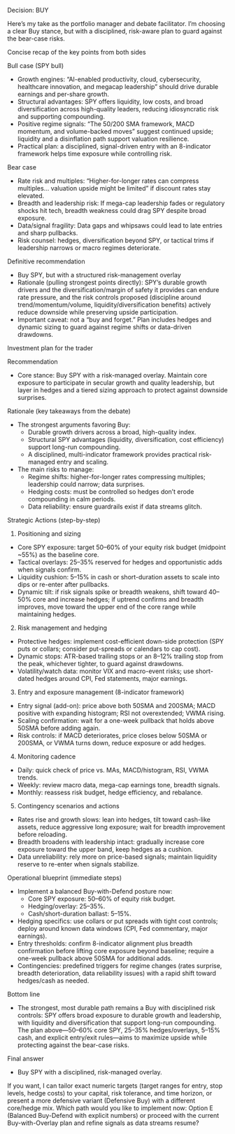 Decision: BUY

Here’s my take as the portfolio manager and debate facilitator. I’m choosing a clear Buy stance, but with a disciplined, risk-aware plan to guard against the bear-case risks.

Concise recap of the key points from both sides

Bull case (SPY bull)
- Growth engines: “AI-enabled productivity, cloud, cybersecurity, healthcare innovation, and megacap leadership” should drive durable earnings and per-share growth.
- Structural advantages: SPY offers liquidity, low costs, and broad diversification across high-quality leaders, reducing idiosyncratic risk and supporting compounding.
- Positive regime signals: “The 50/200 SMA framework, MACD momentum, and volume-backed moves” suggest continued upside; liquidity and a disinflation path support valuation resilience.
- Practical plan: a disciplined, signal-driven entry with an 8-indicator framework helps time exposure while controlling risk.

Bear case
- Rate risk and multiples: “Higher-for-longer rates can compress multiples… valuation upside might be limited” if discount rates stay elevated.
- Breadth and leadership risk: If mega-cap leadership fades or regulatory shocks hit tech, breadth weakness could drag SPY despite broad exposure.
- Data/signal fragility: Data gaps and whipsaws could lead to late entries and sharp pullbacks.
- Risk counsel: hedges, diversification beyond SPY, or tactical trims if leadership narrows or macro regimes deteriorate.

Definitive recommendation
- Buy SPY, but with a structured risk-management overlay
- Rationale (pulling strongest points directly): SPY’s durable growth drivers and the diversification/margin of safety it provides can endure rate pressure, and the risk controls proposed (discipline around trend/momentum/volume, liquidity/diversification benefits) actively reduce downside while preserving upside participation.
- Important caveat: not a “buy and forget.” Plan includes hedges and dynamic sizing to guard against regime shifts or data-driven drawdowns.

Investment plan for the trader

Recommendation
- Core stance: Buy SPY with a risk-managed overlay. Maintain core exposure to participate in secular growth and quality leadership, but layer in hedges and a tiered sizing approach to protect against downside surprises.

Rationale (key takeaways from the debate)
- The strongest arguments favoring Buy:
  - Durable growth drivers across a broad, high-quality index.
  - Structural SPY advantages (liquidity, diversification, cost efficiency) support long-run compounding.
  - A disciplined, multi-indicator framework provides practical risk-managed entry and scaling.
- The main risks to manage:
  - Regime shifts: higher-for-longer rates compressing multiples; leadership could narrow; data surprises.
  - Hedging costs: must be controlled so hedges don’t erode compounding in calm periods.
  - Data reliability: ensure guardrails exist if data streams glitch.

Strategic Actions (step-by-step)

1) Positioning and sizing
- Core SPY exposure: target 50–60% of your equity risk budget (midpoint ~55%) as the baseline core.
- Tactical overlays: 25–35% reserved for hedges and opportunistic adds when signals confirm.
- Liquidity cushion: 5–15% in cash or short-duration assets to scale into dips or re-enter after pullbacks.
- Dynamic tilt: if risk signals spike or breadth weakens, shift toward 40–50% core and increase hedges; if uptrend confirms and breadth improves, move toward the upper end of the core range while maintaining hedges.

2) Risk management and hedging
- Protective hedges: implement cost-efficient down-side protection (SPY puts or collars; consider put-spreads or calendars to cap cost).
- Dynamic stops: ATR-based trailing stops or an 8–12% trailing stop from the peak, whichever tighter, to guard against drawdowns.
- Volatility/watch data: monitor VIX and macro-event risks; use short-dated hedges around CPI, Fed statements, major earnings.

3) Entry and exposure management (8-indicator framework)
- Entry signal (add-on): price above both 50SMA and 200SMA; MACD positive with expanding histogram; RSI not overextended; VWMA rising.
- Scaling confirmation: wait for a one-week pullback that holds above 50SMA before adding again.
- Risk controls: if MACD deteriorates, price closes below 50SMA or 200SMA, or VWMA turns down, reduce exposure or add hedges.

4) Monitoring cadence
- Daily: quick check of price vs. MAs, MACD/histogram, RSI, VWMA trends.
- Weekly: review macro data, mega-cap earnings tone, breadth signals.
- Monthly: reassess risk budget, hedge efficiency, and rebalance.

5) Contingency scenarios and actions
- Rates rise and growth slows: lean into hedges, tilt toward cash-like assets, reduce aggressive long exposure; wait for breadth improvement before reloading.
- Breadth broadens with leadership intact: gradually increase core exposure toward the upper band, keep hedges as a cushion.
- Data unreliability: rely more on price-based signals; maintain liquidity reserve to re-enter when signals stabilize.

Operational blueprint (immediate steps)

- Implement a balanced Buy-with-Defend posture now:
  - Core SPY exposure: 50–60% of equity risk budget.
  - Hedging/overlay: 25–35%.
  - Cash/short-duration ballast: 5–15%.
- Hedging specifics: use collars or put spreads with tight cost controls; deploy around known data windows (CPI, Fed commentary, major earnings).
- Entry thresholds: confirm 8-indicator alignment plus breadth confirmation before lifting core exposure beyond baseline; require a one-week pullback above 50SMA for additional adds.
- Contingencies: predefined triggers for regime changes (rates surprise, breadth deterioration, data reliability issues) with a rapid shift toward hedges/cash as needed.

Bottom line
- The strongest, most durable path remains a Buy with disciplined risk controls: SPY offers broad exposure to durable growth and leadership, with liquidity and diversification that support long-run compounding. The plan above—50–60% core SPY, 25–35% hedges/overlays, 5–15% cash, and explicit entry/exit rules—aims to maximize upside while protecting against the bear-case risks.

Final answer
- Buy SPY with a disciplined, risk-managed overlay.

If you want, I can tailor exact numeric targets (target ranges for entry, stop levels, hedge costs) to your capital, risk tolerance, and time horizon, or present a more defensive variant (Defensive Buy) with a different core/hedge mix. Which path would you like to implement now: Option E (Balanced Buy-Defend with explicit numbers) or proceed with the current Buy-with-Overlay plan and refine signals as data streams resume?